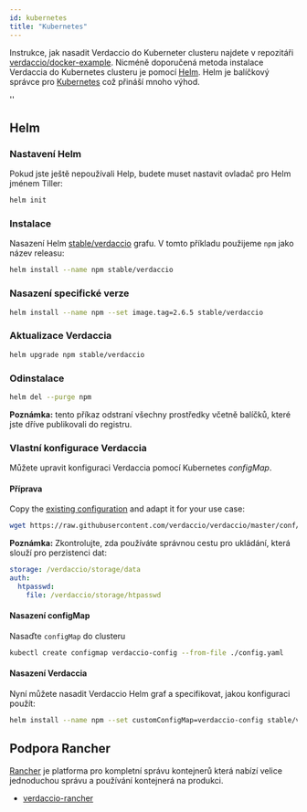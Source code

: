 ```yaml
---
id: kubernetes
title: "Kubernetes"
---
```


 Instrukce, jak nasadit Verdaccio do Kuberneter clusteru najdete v repozitáři [verdaccio/docker-example](https://github.com/verdaccio/docker-examples/tree/master/kubernetes-example). Nicméně doporučená metoda instalace Verdaccia do Kubernetes clusteru je pomocí [Helm](https://helm.sh). Helm je balíčkový správce pro [Kubernetes](https://kubernetes.io) což přináší mnoho výhod.

<div id="codefund">''</div>

## Helm

### Nastavení Helm

Pokud jste ještě nepoužívali Help, budete muset nastavit ovladač pro Helm jménem Tiller:

```bash
helm init
```

### Instalace

Nasazení Helm [stable/verdaccio](https://github.com/kubernetes/charts/tree/master/stable/verdaccio) grafu. V tomto příkladu použijeme `npm` jako název releasu:

```bash
helm install --name npm stable/verdaccio
```

### Nasazení specifické verze

```bash
helm install --name npm --set image.tag=2.6.5 stable/verdaccio
```

### Aktualizace Verdaccia

```bash
helm upgrade npm stable/verdaccio
```

### Odinstalace

```bash
helm del --purge npm
```

**Poznámka:** tento příkaz odstraní všechny prostředky včetně balíčků, které jste dříve publikovali do registru.

### Vlastní konfigurace Verdaccia

Můžete upravit konfiguraci Verdaccia pomocí Kubernetes *configMap*.

#### Příprava

Copy the [existing configuration](https://github.com/verdaccio/verdaccio/blob/master/conf/docker.yaml) and adapt it for your use case:

```bash
wget https://raw.githubusercontent.com/verdaccio/verdaccio/master/conf/docker.yaml -O config.yaml
```

**Poznámka:** Zkontrolujte, zda používáte správnou cestu pro ukládání, která slouží pro perzistenci dat:

```yaml
storage: /verdaccio/storage/data
auth:
  htpasswd:
    file: /verdaccio/storage/htpasswd
```

#### Nasazení configMap

Nasaďte `configMap` do clusteru

```bash
kubectl create configmap verdaccio-config --from-file ./config.yaml
```

#### Nasazení Verdaccia

Nyní můžete nasadit Verdaccio Helm graf a specifikovat, jakou konfiguraci použít:

```bash
helm install --name npm --set customConfigMap=verdaccio-config stable/verdaccio
```

## Podpora Rancher

[Rancher](http://rancher.com/) je platforma pro kompletní správu kontejnerů která nabízí velice jednoduchou správu a používání kontejnerá na produkci.

* [verdaccio-rancher](https://github.com/lgaticaq/verdaccio-rancher)